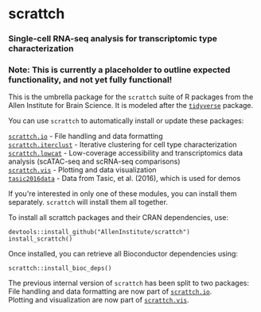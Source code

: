 # scrattch
### **S**ingle-**c**ell **R**NA-seq **a**nalysis for **t**ranscriptomic **t**ype **ch**aracterization

### **Note: This is currently a placeholder to outline expected functionality, and not yet fully functional!**

This is the umbrella package for the `scrattch` suite of R packages from the Allen Institute for Brain Science. It is modeled after the [`tidyverse`](https://www.tidyverse.org/) package.  

You can use `scrattch` to automatically install or update these packages:  

[`scrattch.io`](https://github.com/AllenInstitute/scrattch.io) - File handling and data formatting  
[`scrattch.iterclust`](https://github.com/AllenInstitute/iterclust) - Iterative clustering for cell type characterization  
[`scrattch.lowcat`](https://github.com/AllenInstitute/lowcat)  - Low-coverage accessibility and transcriptomics data analysis (scATAC-seq and scRNA-seq comparisons)  
[`scrattch.vis`](https://github.com/AllenInstitute/scrattch.vis) - Plotting and data visualization  
[`tasic2016data`](https://github.com/AllenInstitute/tasic2016data) - Data from Tasic, et al. (2016), which is used for demos  

If you're interested in only one of these modules, you can install them separately. `scrattch` will install them all together.  

To install all scrattch packages and their CRAN dependencies, use:
```
devtools::install_github("AllenInstitute/scrattch")
install_scrattch()
```

Once installed, you can retrieve all Bioconductor dependencies using:
```
scrattch::install_bioc_deps()
```

The previous internal version of `scrattch` has been split to two packages:  
File handling and data formatting are now part of [`scrattch.io`](https://github.com/AllenInstitute/scrattch.io).  
Plotting and visualization are now part of [`scrattch.vis`](https://github.com/AllenInstitute/scrattch.vis).  

